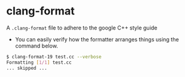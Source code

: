 # clang-format

A `.clang-format` file to adhere to the google C++ style guide

- You can easily verify how the formatter arranges things using the command below.

```sh
$ clang-format-19 test.cc --verbose
Formatting [1/1] test.cc
... skipped ...
```
